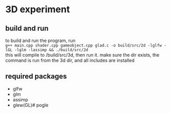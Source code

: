 # 3D experiment
## build and run
to build and run the program, run<br/>
```g++ main.cpp shader.cpp gameobject.cpp glad.c -o build/src/2d -lglfw -lGL -lglm -lassimp && ./build/src/2d  ```<br/>
this will compile to /build/src/3d, then run it. make sure the dir exists, the command is run from the 3d dir, and all includes are installed
## required packages
 - glfw
 - glm
 - assimp
 - glew(GL)# pogle
